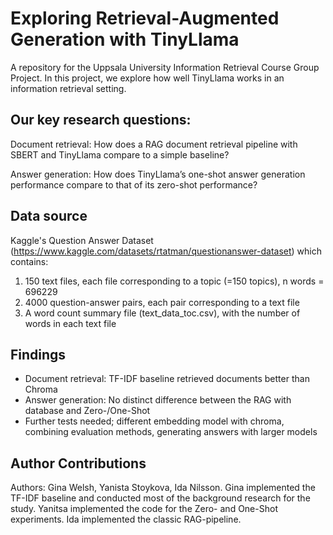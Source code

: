 # Exploring Retrieval-Augmented Generation with TinyLlama
A repository for the Uppsala University Information Retrieval Course Group Project. In this project, we explore how well TinyLlama works in an information retrieval setting.

## Our key research questions:

Document retrieval: How does a RAG document retrieval pipeline with SBERT and TinyLlama compare to a simple baseline?

Answer generation: How does TinyLlama’s one-shot answer generation performance compare to that of its zero-shot performance?

## Data source
Kaggle's Question Answer Dataset (https://www.kaggle.com/datasets/rtatman/questionanswer-dataset) which contains:


1. 150 text files, each file corresponding to a topic (=150 topics), n words = 696229
2. 4000 question-answer pairs, each pair corresponding to a text file
3. A word count summary file (text_data_toc.csv), with the number of words in each text file

## Findings

- Document retrieval: TF-IDF baseline retrieved documents better than Chroma
- Answer generation: No distinct difference between the RAG with database and Zero-/One-Shot
- Further tests needed; different embedding model with chroma, combining evaluation methods, generating answers with larger models

## Author Contributions

Authors: Gina Welsh, Yanista Stoykova, Ida Nilsson. 
Gina implemented the TF-IDF baseline and conducted most of the background research for the study. Yanitsa implemented the code for the Zero- and One-Shot experiments. Ida implemented the classic RAG-pipeline.
